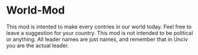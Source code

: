 # World-Mod
This mod is intented to make every contries in our world today. Feel free to leave a suggestion for your country.
This mod is not intended to be political or anything. All leader names are just names, and remember that in Unciv you are the actual leader.
